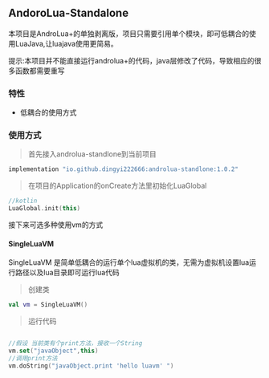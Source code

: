 ## AndoroLua-Standalone

本项目是AndroLua+的单独剥离版，项目只需要引用单个模块，即可低耦合的使用LuaJava,让luajava使用更简易。

提示:本项目并不能直接运行androlua+的代码，java层修改了代码，导致相应的很多函数都需要重写

### 特性

- 低耦合的使用方式

### 使用方式

> 首先接入androlua-standlone到当前项目

```groovy
implementation "io.github.dingyi222666:androlua-standlone:1.0.2"
```

> 在项目的Application的onCreate方法里初始化LuaGlobal

```kotlin
//kotlin
LuaGlobal.init(this)
```

接下来可选多种使用vm的方式

#### SingleLuaVM

SingleLuaVM 是简单低耦合的运行单个lua虚拟机的类，无需为虚拟机设置lua运行路径以及lua目录即可运行lua代码

> 创建类

```kotlin
val vm = SingleLuaVM()
```

> 运行代码

```kotlin

//假设 当前类有个print方法，接收一个String
vm.set("javaObject",this)
//调用print方法
vm.doString("javaObject.print 'hello luavm' ")

```